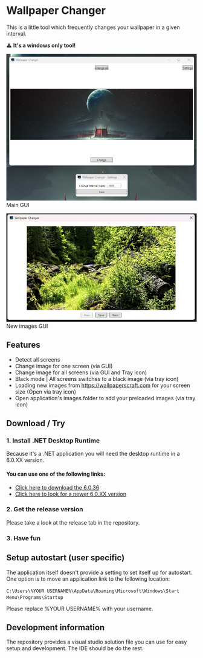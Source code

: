 # Wallpaper Changer
This is a little tool which frequently changes your wallpaper in a given interval. 

:warning: **It's a windows only tool!**

![App image](doc/app.png)
Main GUI

![App image](doc/newimages.png)
New images GUI

## Features
- Detect all screens 
- Change image for one screen (via GUI)
- Change image for all screens (via GUI and Tray icon)
- Black mode | All screens switches to a black image (via tray icon)
- Loading new images from https://wallpaperscraft.com for your screen size (Open via tray icon)
- Open application's images folder to add your preloaded images (via tray icon)


## Download / Try
### 1. Install .NET Desktop Runtime
Because it's a .NET application you will need the desktop runtime in a 6.0.XX version. 
#### You can use one of the following links:
- [Click here to download the 6.0.36](https://dotnet.microsoft.com/en-us/download/dotnet/thank-you/runtime-desktop-6.0.36-windows-x64-installer)
- [Click here to look for a newer 6.0.XX version](https://dotnet.microsoft.com/en-us/download/dotnet/6.0)

### 2. Get the release version
Please take a look at the release tab in the repository.

### 3. Have fun

## Setup autostart (user specific)
The application itself doesn't provide a setting to set itself up for autostart.
One option is to move an application link to the following location:

`C:\Users\%YOUR USERNAME%\AppData\Roaming\Microsoft\Windows\Start Menu\Programs\Startup`

Please replace %YOUR USERNAME% with your username.

## Development information
The repository provides a visual studio solution file you can use for easy setup and development. The IDE should be do the rest.